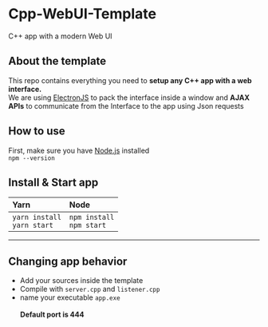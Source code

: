 # Cpp-WebUI-Template
C++ app with a modern Web UI

## About the template
This repo contains everything you need to **setup any C++ app with a web interface.** <br/>
We are using <a href="https://www.electronjs.org/fr/">ElectronJS</a> to pack the interface inside a window and **AJAX APIs** to communicate from the Interface to the app using Json requests

## How to use
First, make sure you have <a href="https://nodejs.org/en">Node.js</a> installed <br/>
`npm --version` <br/>
## Install & Start app
| Yarn | Node |
| :---  | :---  |
|`yarn install` <br/> `yarn start `| `npm install` <br/> `npm start` |

***

## Changing app behavior
 - Add your sources inside the template
 - Compile with `server.cpp` and `listener.cpp`
 - name your executable `app.exe`
   <br/><br/>
**Default port is 444**

